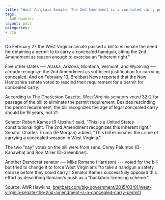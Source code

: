 ```yaml
---
title: "West Virginia Senate: The 2nd Amendment is a concealed carry permit"
tags:
- AWR Hawkins
layout: post
categories:
- CCW
---
```


On February 27 the West Virginia senate passed a bill to eliminate the need for obtaining a permit to to carry a concealed handgun, citing the 2nd Amendment as reason enough to exercise an "inherent right."

Five other states --- Alaska, Arizona, Montana, Vermont, and Wyoming --- already recognize the 2nd Amendment as sufficient justification for carrying concealed. And on February 13, Breitbart News reported that the New Hampshire senate voted to rescind their requirement for a permit for concealed carry.

According to The Charleston Gazette, West Virginia senators voted 32-2 for passage of the bill to eliminate the permit requirement. Besides rescinding the permit requirement, the bill recognizes the age of legal concealed carry should be 18 years, not 21.

Senator Robert Kames (R-Upshur) said, "This is a United States constitutional right. The 2nd Amendment recognizes this inherent right." Senator Charles Trump (R-Morgan) added, "This bill eliminates the crime of carrying a concealed weapon in West Virginia."

The two "nay" votes on the bill were from sens. Corey Palumbo (D-Kanawha) and Ron Miller (D-Greenbrier).

Another Democrat senator --- Mike Romano (Harrison) --- voted for the bill but tried to change it to force West Virginians "to take a handgun a safety course before they could carry." Senator Kames successfully opposed this effort by describing Romano's push as a "backdoor licensing scheme."

Source: AWR Hawkins,
[breitbart.com/big-government/2015/03/01/west-virginia-senate-the-2nd-amendment-is-a-concealed-carry-permit/](https://www.breitbart.com/big-government/2015/03/01/west-virginia-senate-the-2nd-amendment-is-a-concealed-carry-permit/)

